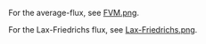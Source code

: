 
For the average-flux, see [FVM.png](https://github.com/Heidi-cheng/Astro660_Computational_Astronomy/blob/main/Exercise_11/FVM.png).

For the Lax-Friedrichs flux, see [Lax-Friedrichs.png](https://github.com/Heidi-cheng/Astro660_Computational_Astronomy/blob/main/Exercise_11/Lax-Friedrichs_1.png).
